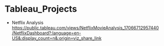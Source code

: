 # Tableau_Projects


- Netflix Analysis
  https://public.tableau.com/views/NetflixMovieAnalysis_17066712957440/NetflixDashboard?:language=en-US&:display_count=n&:origin=viz_share_link

